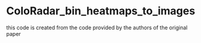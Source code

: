 # ColoRadar_bin_heatmaps_to_images
this code is created from the code provided by the authors of the original paper
